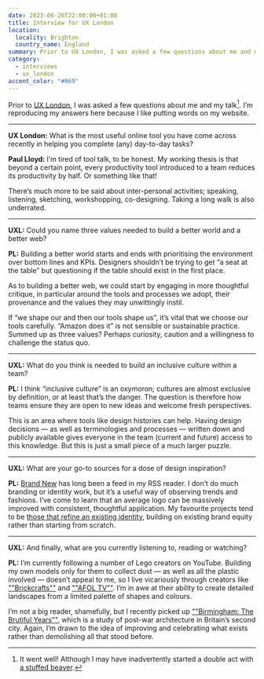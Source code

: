 ```yaml
---
date: 2023-06-26T22:00:00+01:00
title: Interview for UX London
location:
  locality: Brighton
  country_name: England
summary: Prior to UX London, I was asked a few questions about me and my talk.
category:
  - interviews
  - ux_london
accent_color: "#069"
---
```


Prior to [UX London][1], I was asked a few questions about me and my talk[^1]. I’m reproducing my answers here because I like putting words on my website.

---

**UX London:** What is the most useful online tool you have come across recently in helping you complete (any) day-to-day tasks?

**Paul Lloyd:** I’m tired of tool talk, to be honest. My working thesis is that beyond a certain point, every productivity tool introduced to a team reduces its productivity by half. Or something like that!

There’s much more to be said about inter-personal activities; speaking, listening, sketching, workshopping, co-designing. Taking a long walk is also underrated.

---

**UXL:** Could you name three values needed to build a better world and a better web?

**PL:** Building a better world starts and ends with prioritising the environment over bottom lines and KPIs. Designers shouldn’t be trying to get “a seat at the table” but questioning if the table should exist in the first place.

As to building a better web, we could start by engaging in more thoughtful critique, in particular around the tools and processes we adopt, their provenance and the values they may unwittingly instil.

If “we shape our and then our tools shape us”, it’s vital that we choose our tools carefully. “Amazon does it” is not sensible or sustainable practice. Summed up as three values? Perhaps curiosity, caution and a willingness to challenge the status quo.

---

**UXL:** What do you think is needed to build an inclusive culture within a team?

**PL:** I think “inclusive culture” is an oxymoron; cultures are almost exclusive by definition, or at least that’s the danger. The question is therefore how teams ensure they are open to new ideas and welcome fresh perspectives.

This is an area where tools like design histories can help. Having design decisions — as well as terminologies and processes — written down and publicly available gives everyone in the team (current and future) access to this knowledge. But this is just a small piece of a much larger puzzle.

---

**UXL:** What are your go-to sources for a dose of design inspiration?

**PL:** [Brand New][2] has long been a feed in my RSS reader. I don’t do much branding or identity work, but it’s a useful way of observing trends and fashions. I’ve come to learn that an average logo can be massively improved with consistent, thoughtful application. My favourite projects tend to be [those that refine an existing identity][3], building on existing brand equity rather than starting from scratch.

---

**UXL:** And finally, what are you currently listening to, reading or watching?

**PL:** I’m currently following a number of Lego creators on YouTube. Building my own models only for them to collect dust — as well as all the plastic involved — doesn’t appeal to me, so I live vicariously through creators like [""Brickcrafts""][4] and [""AFOL TV""][5]. I’m in awe at their ability to create detailed landscapes from a limited palette of shapes and colours.

I’m not a big reader, shamefully, but I recently picked up [""Birmingham: The Brutiful Years""][6], which is a study of post-war architecture in Britain’s second city. Again, I’m drawn to the idea of improving and celebrating what exists rather than demolishing all that stood before.

[^1]: It went well! Although I may have inadvertently started a double act with [a stuffed beaver][7].

[1]: /2023/130/a1/ux_london/
[2]: https://www.underconsideration.com/brandnew/
[3]: /2018/202/a1/brands_renewed/
[4]: https://www.youtube.com/@Brick_Crafts
[5]: https://www.youtube.com/@AFOLTV
[6]: https://the-modernist.org/products/birmingham-the-brutiful-years
[7]: /2023/173/p1/
